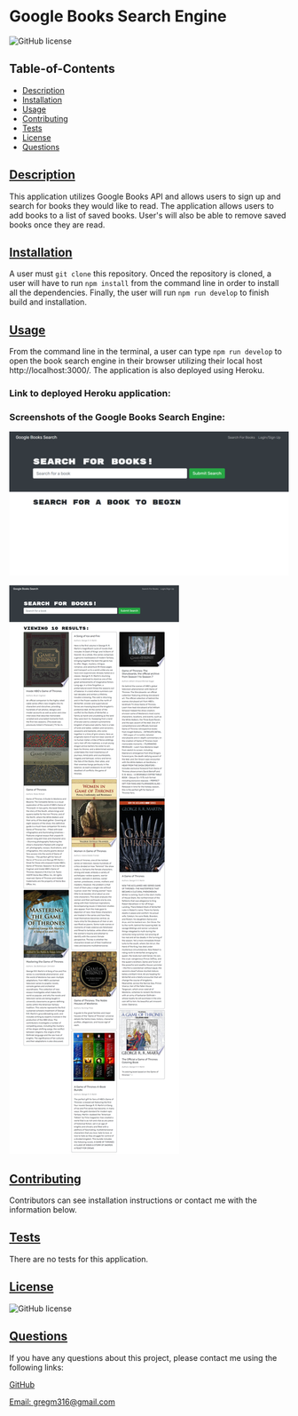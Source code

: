 # Google Books Search Engine

![GitHub license](https://img.shields.io/badge/license-MIT-blue.svg)

## Table-of-Contents

- [Description](#description)
- [Installation](#installation)
- [Usage](#usage)
- [Contributing](#contributing)
- [Tests](#tests)
- [License](#license)
- [Questions](#questions)

## [Description](#table-of-contents)

This application utilizes Google Books API and allows users to sign up and search for books they would like to read. The application allows users to add books to a list of saved books. User's will also be able to remove saved books once they are read. 

## [Installation](#table-of-contents)

A user must `git clone` this repository. Onced the repository is cloned, a user will have to run `npm install` from the command line in order to install all the dependencies. Finally, the user will run `npm run develop` to finish build and installation. 

## [Usage](#table-of-contents)

From the command line in the terminal, a user can type `npm run develop` to open the book search engine in their browser utilizing their local host http://localhost:3000/. The application is also deployed using Heroku. 

### **Link to deployed Heroku application:**


### **Screenshots of the Google Books Search Engine:**

![Google Books Search Engine](./assets/images/book-search-engine-1.png)

![Google Books Search Engine](./assets/images/book-search-engine-2.png)

## [Contributing](#table-of-contents)

Contributors can see installation instructions or contact me with the information below.

## [Tests](#table-of-contents)

There are no tests for this application.

## [License](#table-of-contents)

![GitHub license](https://img.shields.io/badge/license-MIT-blue.svg)

## [Questions](#table-of-contents)

If you have any questions about this project, please contact me using the following links:

[GitHub](https://github.com/Gregm316)

[Email: gregm316@gmail.com](mailto:gregm316@gmail.com)
